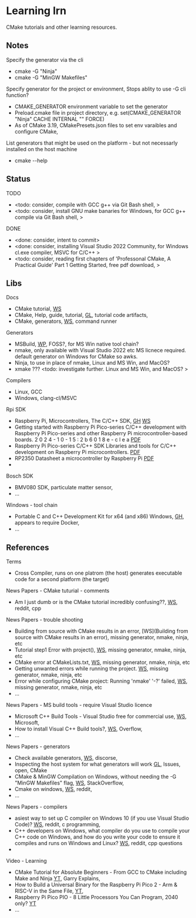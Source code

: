# Learning lrn

CMake tutorials and other learning resources.

## Notes

Specify the generator via the cli
* cmake -G "Ninja"
* cmake -G "MinGW Makefiles"

Specify generator for the project or environment, Stops ablity to use -G cli function?
* CMAKE_GENERATOR environment variable to set the generator
* Preload.cmake file in project directory, e.g. set(CMAKE_GENERATOR "Ninja" CACHE INTERNAL "" FORCE)
* As of CMake 3.19, CMakePresets.json files to set env varaibles and configure CMake, 

List generators that might be used on the platform - but not necessarly installed on the host machine
* cmake --help

## Status
TODO
* <todo: consider, compile with GCC g++ via Git Bash shell, >
* <todo: consider, install GNU make banaries for Windows, for GCC g++ compile via Git Bash shell, >

DONE
* <done: consider, intent to commit>
* <done: consider, installing Visual Studio 2022 Community, for Windows cl.exe compiler, MSVC for C/C++ >
* <todo: consider, reading first chapters of 'Professonal CMake, A Practical Guide' Part 1 Getting Started, free pdf download, >

## Libs

Docs
* CMake tutorial, [WS](https://cmake.org/cmake/help/latest/guide/tutorial/index.html)
* CMake, Help, guide, tutorial, [GL](https://gitlab.kitware.com/cmake/cmake/-/tree/master/Help/guide/tutorial?ref_type=heads), tutorial code artifacts, 
* CMake, generators, [WS](https://cmake.org/cmake/help/latest/manual/cmake-generators.7.html), command runner

Generators
* MSBuild, [WP](https://en.wikipedia.org/wiki/MSBuild), FOSS?, for MS Win native tool chain?
* nmake, only available with Visual Studio 2022 etc MS licnece required. default generator on Windows for CMake so awks. 
* Ninja, to use in place of nmake, Linux and MS Win, and MacOS?
* xmake ??? <todo: investigate further. Linux and MS Win, and MacOS? >

Compilers
* Linux, GCC
* Windows, clang-cl/MSVC

Rpi SDK
* Raspberry Pi, Microcontrollers, The C/C++ SDK, [GH](https://github.com/raspberrypi/pico-sdk) [WS](https://www.raspberrypi.com/documentation/microcontrollers/c_sdk.html)
* Getting started with Raspberry Pi Pico-series C/C++ development with Raspberry Pi Pico-series and other Raspberry Pi microcontroller-based boards. 2 0 2 4 - 1 0 - 1 5 : 2 b 6 0 1 8 e - c l e a  [PDF](https://datasheets.raspberrypi.com/pico/getting-started-with-pico.pdf)
* Raspberry Pi Pico-series C/C++ SDK Libraries and tools for C/C++ development on Raspberry Pi microcontrollers. [PDF](https://datasheets.raspberrypi.com/pico/raspberry-pi-pico-c-sdk.pdf)
* RP2350 Datasheet a microcontroller by Raspberry Pi [PDF](https://datasheets.raspberrypi.com/rp2350/rp2350-datasheet.pdf)
* 

Bosch SDK
* BMV080 SDK, particulate matter sensor, 
* ...

Windows - tool chain
* Portable C and C++ Development Kit for x64 (and x86) Windows, [GH](https://github.com/skeeto/w64devkit), appears to require Docker, 
* ...

## References

Terms
* Cross Compiler, runs on one platrom (the host) generates executable code for a second platform (the target)

News Papers - CMake tuturial - comments
* Am I just dumb or is the CMake tutorial incredibly confusing??, [WS](https://www.reddit.com/r/cpp/comments/1mfxamk/am_i_just_dumb_or_is_the_cmake_tutorial/), reddit, cpp

News Papers - trouble shooting
* Building from source with CMake results in an error, [WS](Building from source with CMake results in an error), missing generator, nmake, ninja, etc
* Tutorial step1 Error with project(), [WS](https://discourse.cmake.org/t/tutorial-step1-error-with-project/11520), missing generator, nmake, ninja, etc
* CMake error at CMakeLists.txt, [WS](https://discourse.cmake.org/t/cmake-error-at-cmakelists-txt/10817), missing generator, nmake, ninja, etc
* Getting unwanted errors while running the project. [WS](https://discourse.cmake.org/t/getting-unwanted-errors-while-running-the-project/10238), missing generator, nmake, ninja, etc
* Error while configuring CMake project: Running 'nmake' '-?' failed, [WS](https://stackoverflow.com/questions/69338088/error-while-configuring-cmake-project-running-nmake-failed), missing generator, nmake, ninja, etc
* ...

News Papers - MS build tools - require Visual Studio licence
* Microsoft C++ Build Tools - Visual Studio free for commercial use, [WS](https://learn.microsoft.com/en-us/answers/questions/1683872/is-microsoft-c-build-tools-visual-studio-free-for), Microsoft, 
* How to install Visual C++ Build tools?, [WS](https://stackoverflow.com/questions/40504552/how-to-install-visual-c-build-tools), Overflow, 
* ...

News Papers - generators
* Check available generators, [WS](https://discourse.cmake.org/t/check-available-generators/9391), discorse, 
* Inspecting the host system for what generators will work [GL](https://gitlab.kitware.com/cmake/cmake/-/issues/25397), Issues, open, CMake
* CMake & MinGW Compilation on Windows, without needing the -G "MinGW Makefiles" flag, [WS](https://stackoverflow.com/questions/59095842/cmake-mingw-compilation-on-windows-without-needing-the-g-mingw-makefiles-f?noredirect=1&lq=1), StackOverflow, 
* Cmake on windows, [WS](https://www.reddit.com/r/cpp_questions/comments/1324tyc/cmake_on_windows/?rdt=47935), reddit, 
* ...

News Papers - compilers
* asiest way to set up C compiler on Windows 10 (if you use Visual Studio Code)? [WS](https://www.reddit.com/r/C_Programming/comments/11kzz2j/easiest_way_to_set_up_c_compiler_on_windows_10_if/?rdt=48115), reddit, c programming, 
* C++ developers on Windows, what compiler do you use to compile your C++ code on Windows, and how do you write your code to ensure it compiles and runs on Windows and Linux? [WS](https://www.reddit.com/r/cpp_questions/comments/1j8xc6c/c_developers_on_windows_what_compiler_do_you_use/?q=Best+C+compilers+for+Windows&tabId=related), reddit, cpp questions
* 

Video - Learning
* CMake Tutorial for Absolute Beginners - From GCC to CMake including Make and Ninja [YT](https://www.youtube.com/watch?v=NGPo7mz1oa4), Garry Explains, 
* How to Build a Universal Binary for the Raspberry Pi Pico 2 - Arm & RISC-V in the Same File, [YT](https://www.youtube.com/watch?v=GgYCBa4q4IE), 
* Raspberry Pi Pico PIO - 8 Little Processors You Can Program, 2040 only? [YT](https://www.youtube.com/watch?v=QlKtEA5XKc4)
* ...
